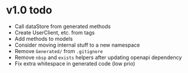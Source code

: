 # v1.0 todo

* Call dataStore from generated methods
* Create UserClient, etc. from tags
* Add methods to models
* Consider moving internal stuff to a new namespace
* Remove `Generated/` from `.gitignore`
* Remove `nbsp` and `exists` helpers after updating openapi dependency
* Fix extra whitespace in generated code (low prio)